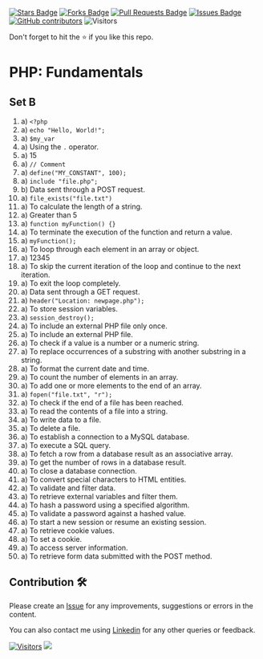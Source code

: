 <a href="https://github.com/drshahizan/learn-php/stargazers"><img src="https://img.shields.io/github/stars/drshahizan/learn-php" alt="Stars Badge"/></a>
<a href="https://github.com/drshahizan/learn-php/network/members"><img src="https://img.shields.io/github/forks/drshahizan/learn-php" alt="Forks Badge"/></a>
<a href="https://github.com/drshahizan/learn-php/pulls"><img src="https://img.shields.io/github/issues-pr/drshahizan/learn-php" alt="Pull Requests Badge"/></a>
<a href="https://github.com/drshahizan/learn-php/issues"><img src="https://img.shields.io/github/issues/drshahizan/learn-php" alt="Issues Badge"/></a>
<a href="https://github.com/drshahizan/learn-php/graphs/contributors"><img alt="GitHub contributors" src="https://img.shields.io/github/contributors/drshahizan/learn-php?color=2b9348"></a>
![Visitors](https://api.visitorbadge.io/api/visitors?path=https%3A%2F%2Fgithub.com%2Fdrshahizan%2Flearn-php&labelColor=%23d9e3f0&countColor=%23697689&style=flat)

Don't forget to hit the :star: if you like this repo.

# PHP: Fundamentals

## Set B
1. a) `<?php`
2. a) `echo "Hello, World!";`
3. a) `$my_var`
4. a) Using the `.` operator.
5. a) 15
6. a) `// Comment`
7. a) `define("MY_CONSTANT", 100);`
8. a) `include "file.php";`
9. b) Data sent through a POST request.
10. a) `file_exists("file.txt")`
11. a) To calculate the length of a string.
12. a) Greater than 5
13. a) `function myFunction() {}`
14. a) To terminate the execution of the function and return a value.
15. a) `myFunction();`
16. a) To loop through each element in an array or object.
17. a) 12345
18. a) To skip the current iteration of the loop and continue to the next iteration.
19. a) To exit the loop completely.
20. a) Data sent through a GET request.
21. a) `header("Location: newpage.php");`
22. a) To store session variables.
23. a) `session_destroy();`
24. a) To include an external PHP file only once.
25. a) To include an external PHP file.
26. a) To check if a value is a number or a numeric string.
27. a) To replace occurrences of a substring with another substring in a string.
28. a) To format the current date and time.
29. a) To count the number of elements in an array.
30. a) To add one or more elements to the end of an array.
31. a) `fopen("file.txt", "r");`
32. a) To check if the end of a file has been reached.
33. a) To read the contents of a file into a string.
34. a) To write data to a file.
35. a) To delete a file.
36. a) To establish a connection to a MySQL database.
37. a) To execute a SQL query.
38. a) To fetch a row from a database result as an associative array.
39. a) To get the number of rows in a database result.
40. a) To close a database connection.
41. a) To convert special characters to HTML entities.
42. a) To validate and filter data.
43. a) To retrieve external variables and filter them.
44. a) To hash a password using a specified algorithm.
45. a) To validate a password against a hashed value.
46. a) To start a new session or resume an existing session.
47. a) To retrieve cookie values.
48. a) To set a cookie.
49. a) To access server information.
50. a) To retrieve form data submitted with the POST method.

## Contribution 🛠️
Please create an [Issue](https://github.com/drshahizan/learn-php/issues) for any improvements, suggestions or errors in the content.

You can also contact me using [Linkedin](https://www.linkedin.com/in/drshahizan/) for any other queries or feedback.

[![Visitors](https://api.visitorbadge.io/api/visitors?path=https%3A%2F%2Fgithub.com%2Fdrshahizan&labelColor=%23697689&countColor=%23555555&style=plastic)](https://visitorbadge.io/status?path=https%3A%2F%2Fgithub.com%2Fdrshahizan)
![](https://hit.yhype.me/github/profile?user_id=81284918)
